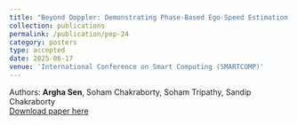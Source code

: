 ```yaml
---
title: "Beyond Doppler: Demonstrating Phase-Based Ego-Speed Estimation on Embedded mmWave Radar"
collection: publications
permalink: /publication/pep-24
category: posters
type: accepted
date: 2025-06-17
venue: 'International Conference on Smart Computing (SMARTCOMP)'
---
```

Authors: <b>Argha Sen</b>, Soham Chakraborty, Soham Tripathy, Sandip Chakraborty <br>
[Download paper here](/files/smartcomp25_demo.pdf)
